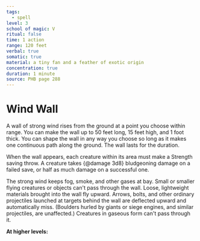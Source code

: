 ```yaml
---
tags:
  - spell
level: 3
school of magic: V
ritual: false
time: 1 action
range: 120 feet
verbal: true
somatic: true
material: a tiny fan and a feather of exotic origin
concentration: true
duration: 1 minute
source: PHB page 288
---
```

# Wind Wall
A wall of strong wind rises from the ground at a point you choose within range. You can make the wall up to 50 feet long, 15 feet high, and 1 foot thick. You can shape the wall in any way you choose so long as it makes one continuous path along the ground. The wall lasts for the duration.

When the wall appears, each creature within its area must make a Strength saving throw. A creature takes {@damage 3d8} bludgeoning damage on a failed save, or half as much damage on a successful one.

The strong wind keeps fog, smoke, and other gases at bay. Small or smaller flying creatures or objects can't pass through the wall. Loose, lightweight materials brought into the wall fly upward. Arrows, bolts, and other ordinary projectiles launched at targets behind the wall are deflected upward and automatically miss. (Boulders hurled by giants or siege engines, and similar projectiles, are unaffected.) Creatures in gaseous form can't pass through it.

**At higher levels:** 